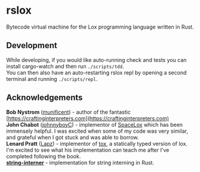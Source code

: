 # rslox

Bytecode virtual machine for the Lox programming language written in Rust.

## Development
While developing, if you would like auto-running check and tests you can install cargo-watch and then run `./scripts/tdd`.  
You can then also have an auto-restarting rslox repl by opening a second terminal and running `./scripts/repl`.  

## Acknowledgements

**Bob Nystrom** ([munificent](https://github.com/munificent@munificentbob)) - author of the fantastic [https://craftinginterpreters.com](https://craftinginterpreters.com)  
**John Chabot** ([johnnyboyC](https://github.com/jonnyboyC)) - implementor of [SpaceLox](https://github.com/jonnyboyC/spacelox) which has been immensely helpful. I was excited when some of my code was very similar, and grateful when I got stuck and was able to borrow.  
**Lenard Pratt** ([Lapz](https://github.com/Lapz)) - implementor of [tox](https://github.com/Lapz/tox), a statically typed version of lox. I'm excited to see what his implementation can teach me after I've completed following the book.  
[**string-interner**](https://github.com/Robbepop/string-interner) - implementation for string interning in Rust.  
